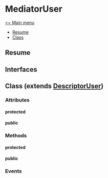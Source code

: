 # MediatorUser

[<= Main menu](https://github.com/Psychopoulet/node-pluginsmanager-plugin//README.md)

* [Resume](#resume)
* [Class](#class-extends-descriptoruser)

## Resume

## Interfaces

## Class (extends [DescriptorUser](./DescriptorUser.md))

### Attributes

#### protected

#### public

### Methods

#### protected

#### public

### Events
